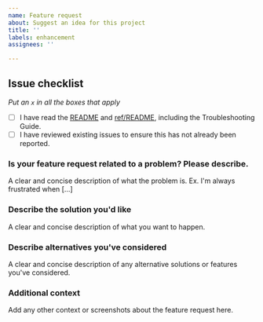 ```yaml
---
name: Feature request
about: Suggest an idea for this project
title: ''
labels: enhancement
assignees: ''

---
```


## Issue checklist
_Put an `x` in all the boxes that apply_

- [ ] I have read the [README](https://github.com/NOAA-GSL/SENA-yppm/blob/develop/README.md) and [ref/README](https://github.com/NOAA-GSL/SENA-yppm/blob/develop/ref/README.md), including the Troubleshooting Guide.
- [ ] I have reviewed existing issues to ensure this has not already been reported.

### Is your feature request related to a problem? Please describe.

A clear and concise description of what the problem is. Ex. I'm always frustrated when [...]

### Describe the solution you'd like

A clear and concise description of what you want to happen.

### Describe alternatives you've considered

A clear and concise description of any alternative solutions or features you've considered.

### Additional context

Add any other context or screenshots about the feature request here.
